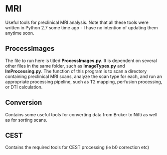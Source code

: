 # MRI
Useful tools for preclinical MRI analysis. Note that all these tools were written in Python 2.7 some time ago - I have no intention of updating them anytime soon. 

## ProcessImages

The file to run here is titled **ProcessImages.py**. It is dependent on several other files in the same folder, such as **ImageTypes.py** and **ImProcessing.py**. The function of this program is to scan a directory containing preclinical MRI scans, analyze the scan type for each, and run an appropriate processing pipeline, such as T2 mapping, perfusion processing, or DTI calculation.

## Conversion

Contains some useful tools for converting data from Bruker to Nifti as well as for sorting scans. 

## CEST

Contains the required tools for CEST processing (ie b0 correction etc)
